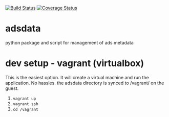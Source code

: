 [![Build Status](https://travis-ci.org/adsabs/adsdata.svg?branch=master)](https://travis-ci.org/adsabs/adsdata)
[![Coverage Status](https://coveralls.io/repos/adsabs/adsdata/badge.svg?branch=master)](https://coveralls.io/r/adsabs/adsdata?branch=master)

adsdata
=======

python package and script for management of ads metadata

dev setup - vagrant (virtualbox)
================================

This is the easiest option. It will create a virtual machine and run the application. No hassles.
the adsdata directory is synced to /vagrant/ on the guest.

1. `vagrant up`
1. `vagrant ssh`
1. `cd /vagrant`
